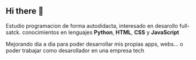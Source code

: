 ## Hi there 👋

 Estudio programacion de forma autodidacta, interesado en desarollo full-satck.
 conocimientos en lenguajes **Python**, **HTML**, **CSS** y **JavaScript**

Mejorando dia a dia para poder desarrollar mis propias apps, webs... o poder trabajar como desarollador en una empresa tech
